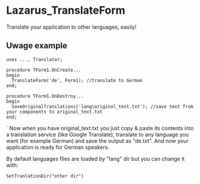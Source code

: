 # Lazarus_TranslateForm
Translate your application to other languages, easily!

## Uwage example ##

    uses ..., Translator;
    
    procedure TForm1.OnCreate...
    begin
      TranslateForm('de', Form1); //translate to German
    end;
    
    procedure TForm1.OnDestroy...
    begin
      SaveOriginalTranslations('lang\original_text.txt'); //save text from your components to original_text.txt
    end;
`
Now when you have original_text.txt you just copy & paste its contents into a translation service (like Google Translate), translate to any language you want (for example German) and save the output as "de.txt". And now your application is ready for German speakers.

By default languages files are loaded by "lang" dir but you can change it with:

    SetTranlationDir("other dir") 
